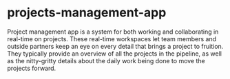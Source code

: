# projects-management-app
Project management app is a system for both working and collaborating in real-time on projects. These real-time workspaces let team members and outside partners keep an eye on every detail that brings a project to fruition. They typically provide an overview of all the projects in the pipeline, as well as the nitty-gritty details about the daily work being done to move the projects forward.
